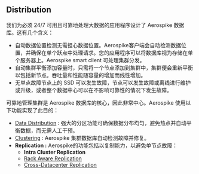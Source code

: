 ## Distribution

我们为必须 24/7 可用且可靠地处理大数据的应用程序设计了 Aerospike 数据库。这有几个含义：

- 自动数据位置检测无需担心数据位置。Aerospike客户端会自动检测数据位置，并确保在单个跃点中处理请求。您的应用程序可以将数据库视为存储在单个服务器上。Aerospike smart client 可处理集群分发。
- 自动集群平衡添加容量时，只需将一个节点添加到集群中，集群便会重新平衡以包括新节点。吞吐量和性能随容量的增加而线性增加。
- 无单点故障节点上的 SSD 可以发生故障，节点可以发生故障或离线进行维护或升级，或者整个数据中心可以在不影响可靠性的情况下发生故障。

可靠地管理集群是 Aerospike 数据库的核心，因此非常中心。Aerospike 使用以下功能实现了此目的：

- [Data Distribution](https://docs.aerospike.com/docs/architecture/data-distribution.html) : 强大的分区功能可确保数据分布均匀，避免热点并自动平衡数据，而无需人工干预。
- [Clustering](https://docs.aerospike.com/docs/architecture/clustering.html) : Aerospike 集群数据库自动检测故障并修复。
- **Replication :** Aerospike的功能包括以复制能力，以避免单节点故障：
    - **Intra Cluster Replication**
    - [Rack Aware Replication](https://docs.aerospike.com/docs/architecture/rack-aware.html)
    - [Cross-Datacenter Replication](https://docs.aerospike.com/docs/architecture/xdr.html)